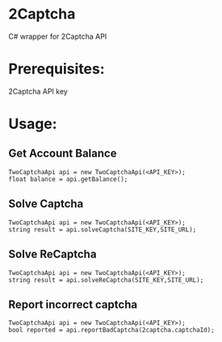 # 2Captcha
C# wrapper for 2Captcha API


# Prerequisites:
2Captcha API key

# Usage:
## Get Account Balance
```
TwoCaptchaApi api = new TwoCaptchaApi(<API_KEY>);
float balance = api.getBalance();

```

## Solve Captcha
```
TwoCaptchaApi api = new TwoCaptchaApi(<API_KEY>);
string result = api.solveCaptcha(SITE_KEY,SITE_URL);
```

## Solve ReCaptcha
```
TwoCaptchaApi api = new TwoCaptchaApi(<API_KEY>);
string result = api.solveReCaptcha(SITE_KEY,SITE_URL);
```


## Report incorrect captcha
```
TwoCaptchaApi api = new TwoCaptchaApi(<API_KEY>);
bool reported = api.reportBadCaptcha(2captcha.captchaId);

```



